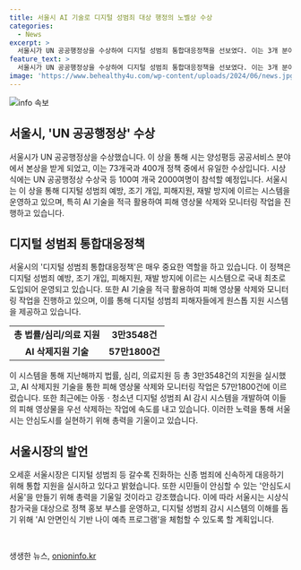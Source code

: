 ```yaml
---
title: 서울시 AI 기술로 디지털 성범죄 대상 행정의 노벨상 수상
categories:
  - News
excerpt: >
  서울시가 UN 공공행정상을 수상하여 디지털 성범죄 통합대응정책을 선보였다. 이는 3개 분야 중 양성평등 공공서비스 부문에서 본상을 받아 73개국 중 유일한 수상이며, 서울시장은 수상식에 참여하여 시의 정책을 홍보할 예정이다. 서울시는 디지털 성범죄 예방, 조기 개입, 피해자 지원을 위한 시스템과 AI 기술을 활용하여 관련 영상물 57만건을 삭제하는 등 디지털 성범죄에 대응하고 있다. 아동ㆍ청소년 디지털 성범죄 AI 감시 시스템도 개발 중이며, 안면인식 기반 나이 예측 프로그램을 체험할 수 있도록 정책 홍보 부스를 운영할 예정이다.
feature_text: >
  서울시가 UN 공공행정상을 수상하여 디지털 성범죄 통합대응정책을 선보였다. 이는 3개 분야 중 양성평등 공공서비스 부문에서 본상을 받아 73개국 중 유일한 수상이며, 서울시장은 수상식에 참여하여 시의 정책을 홍보할 예정이다. 서울시는 디지털 성범죄 예방, 조기 개입, 피해자 지원을 위한 시스템과 AI 기술을 활용하여 관련 영상물 57만건을 삭제하는 등 디지털 성범죄에 대응하고 있다. 아동ㆍ청소년 디지털 성범죄 AI 감시 시스템도 개발 중이며, 안면인식 기반 나이 예측 프로그램을 체험할 수 있도록 정책 홍보 부스를 운영할 예정이다.
image: 'https://www.behealthy4u.com/wp-content/uploads/2024/06/news.jpg'
---
```


<p><img src="https://www.behealthy4u.com/wp-content/uploads/2024/06/news.jpg" alt="info 속보" /></p>

<h2 data-ke-size="size26">서울시, 'UN 공공행정상' 수상</h2>

<p data-ke-size="size16">서울시가 UN 공공행정상을 수상했습니다. 이 상을 통해 시는 양성평등 공공서비스 분야에서 본상을 받게 되었고, 이는 73개국과 400개 정책 중에서 유일한 수상입니다. 시상식에는 UN 공공행정상 수상국 등 100여 개국 2000여명이 참석할 예정입니다. 서울시는 이 상을 통해 디지털 성범죄 예방, 조기 개입, 피해지원, 재발 방지에 이르는 시스템을 운영하고 있으며, 특히 AI 기술을 적극 활용하여 피해 영상물 삭제와 모니터링 작업을 진행하고 있습니다.</p>

<h2 data-ke-size="size26">디지털 성범죄 통합대응정책</h2>

<p data-ke-size="size16">서울시의 '디지털 성범죄 통합대응정책'은 매우 중요한 역할을 하고 있습니다. 이 정책은 디지털 성범죄 예방, 조기 개입, 피해지원, 재발 방지에 이르는 시스템으로 국내 최초로 도입되어 운영되고 있습니다. 또한 AI 기술을 적극 활용하여 피해 영상물 삭제와 모니터링 작업을 진행하고 있으며, 이를 통해 디지털 성범죄 피해자들에게 원스톱 지원 시스템을 제공하고 있습니다.</p>

<table>
    <tr>
        <td style="text-align: center; height: 17px;"><b>총 법률/심리/의료 지원</b></td>
        <td style="text-align: center; height: 17px;"><b>3만3548건</b></td>
    </tr>
    <tr>
        <td style="text-align: center; height: 17px;"><b>AI 삭제지원 기술</b></td>
        <td style="text-align: center; height: 17px;"><b>57만1800건</b></td>
    </tr>
</table>

<p data-ke-size="size16">이 시스템을 통해 지난해까지 법률, 심리, 의료지원 등 총 3만3548건의 지원을 실시했고, AI 삭제지원 기술을 통한 피해 영상물 삭제와 모니터링 작업은 57만1800건에 이르렀습니다. 또한 최근에는 아동ㆍ청소년 디지털 성범죄 AI 감시 시스템을 개발하여 이들의 피해 영상물을 우선 삭제하는 작업에 속도를 내고 있습니다. 이러한 노력을 통해 서울시는 안심도시를 실현하기 위해 총력을 기울이고 있습니다.</p>

<h2 data-ke-size="size26">서울시장의 발언</h2>

<p data-ke-size="size16">오세훈 서울시장은 디지털 성범죄 등 갈수록 진화하는 신종 범죄에 신속하게 대응하기 위해 통합 지원을 실시하고 있다고 밝혔습니다. 또한 시민들이 안심할 수 있는 '안심도시 서울'을 만들기 위해 총력을 기울일 것이라고 강조했습니다. 이에 따라 서울시는 시상식 참가국을 대상으로 정책 홍보 부스를 운영하고, 디지털 성범죄 감시 시스템의 이해를 돕기 위해 'AI 안면인식 기반 나이 예측 프로그램'을 체험할 수 있도록 할 계획입니다.</p>

<p data-ke-size="size16">&nbsp;</p>
생생한 뉴스, <a href="https://onioninfo.kr" rel="dofollow">onioninfo.kr</a>


